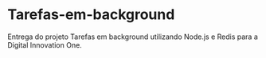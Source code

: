 # Tarefas-em-background
Entrega do projeto Tarefas em background utilizando Node.js e Redis para a Digital Innovation One.
